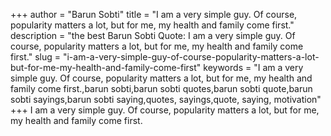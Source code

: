 +++
author = "Barun Sobti"
title = "I am a very simple guy. Of course, popularity matters a lot, but for me, my health and family come first."
description = "the best Barun Sobti Quote: I am a very simple guy. Of course, popularity matters a lot, but for me, my health and family come first."
slug = "i-am-a-very-simple-guy-of-course-popularity-matters-a-lot-but-for-me-my-health-and-family-come-first"
keywords = "I am a very simple guy. Of course, popularity matters a lot, but for me, my health and family come first.,barun sobti,barun sobti quotes,barun sobti quote,barun sobti sayings,barun sobti saying,quotes, sayings,quote, saying, motivation"
+++
I am a very simple guy. Of course, popularity matters a lot, but for me, my health and family come first.
